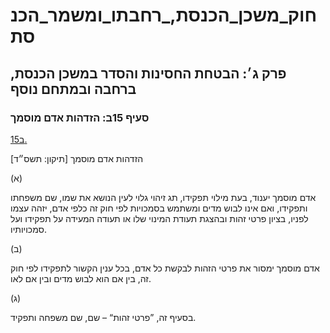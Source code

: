 # חוק_משכן_הכנסת,_רחבתו_ומשמר_הכנסת

## פרק ג׳: הבטחת החסינות והסדר במשכן הכנסת, ברחבה ובמתחם נוסף

### סעיף 15ב: הזדהות אדם מוסמך

[15ב.](https://he.wikisource.org/wiki/חוק_משכן_הכנסת,_רחבתו_ומשמר_הכנסת#s_yp_15b)

הזדהות אדם מוסמך [תיקון: תשס״ד]

(א)

אדם מוסמך יענוד, בעת מילוי תפקידו, תג זיהוי גלוי לעין הנושא את שמו, שם משפחתו ותפקידו, ואם אינו לבוש מדים ומשתמש בסמכויות לפי חוק זה כלפי אדם, יזהה עצמו לפניו, בציון פרטי זהות ובהצגת תעודת המינוי שלו או תעודה המעידה על תפקידו ועל סמכויותיו.

(ב)

אדם מוסמך ימסור את פרטי הזהות לבקשת כל אדם, בכל ענין הקשור לתפקידו לפי חוק זה, בין אם הוא לבוש מדים ובין אם לאו.

(ג)

בסעיף זה, ”פרטי זהות“ – שם, שם משפחה ותפקיד.